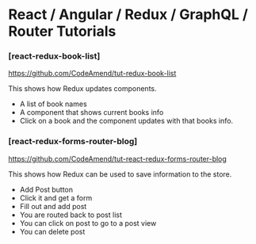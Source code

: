 # React / Angular / Redux / GraphQL / Router Tutorials


### [react-redux-book-list]
https://github.com/CodeAmend/tut-redux-book-list

This shows how Redux updates components.

* A list of book names
* A component that shows current books info
* Click on a book and the component updates with that books info.



### [react-redux-forms-router-blog]
https://github.com/CodeAmend/tut-react-redux-forms-router-blog

This shows how Redux can be used to save information to the store.

* Add Post button
* Click it and get a form
* Fill out and add post
* You are routed back to post list
* You can click on post to go to a post view
* You can delete post
